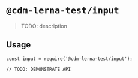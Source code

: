 # `@cdm-lerna-test/input`

> TODO: description

## Usage

```
const input = require('@cdm-lerna-test/input');

// TODO: DEMONSTRATE API
```
